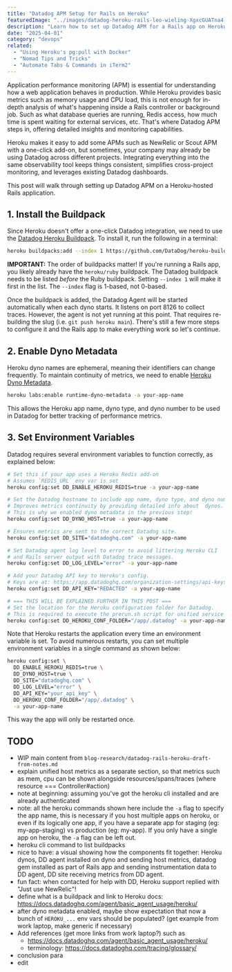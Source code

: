 ```yaml
---
title: "Datadog APM Setup for Rails on Heroku"
featuredImage: "../images/datadog-heroku-rails-leo-wieling-XgxcGUATna4-unsplash.jpg"
description: "Learn how to set up Datadog APM for a Rails app on Heroku, including installation, configuration, and tips for optimizing performance monitoring."
date: "2025-04-01"
category: "devops"
related:
  - "Using Heroku's pg:pull with Docker"
  - "Nomad Tips and Tricks"
  - "Automate Tabs & Commands in iTerm2"
---
```


Application performance monitoring (APM) is essential for understanding how a web application behaves in production. While Heroku provides basic metrics such as memory usage and CPU load, this is not enough for in-depth analysis of what's happening inside a Rails controller or background job. Such as what database queries are running, Redis access, how much time is spent waiting for external services, etc. That's where Datadog APM steps in, offering detailed insights and monitoring capabilities.

Heroku makes it easy to add some APMs such as NewRelic or Scout APM with a one-click add-on, but sometimes, your company may already be using Datadog across different projects. Integrating everything into the same observability tool keeps things consistent, simplifies cross-project monitoring, and leverages existing Datadog dashboards.

This post will walk through setting up Datadog APM on a Heroku-hosted Rails application.

## 1. Install the Buildpack

Since Heroku doesn't offer a one-click Datadog integration, we need to use the [Datadog Heroku Buildpack](https://docs.datadoghq.com/agent/basic_agent_usage/heroku/). To install it, run the following in a terminal:

```bash
heroku buildpacks:add --index 1 https://github.com/DataDog/heroku-buildpack-datadog.git
```

**IMPORTANT:** The order of buildpacks matter! If you're running a Rails app, you likely already have the `heroku/ruby` buildpack. The Datadog buildpack needs to be listed *before* the Ruby buildpack. Setting `--index 1` will make it first in the list. The `--index` flag is 1-based, not 0-based.

Once the buildpack is added, the Datadog Agent will be started automatically when each dyno starts. It listens on port 8126 to collect traces. However, the agent is not yet running at this point. That requires re-building the slug (i.e. `git push heroku main`). There's still a few more steps to configure it and the Rails app to make everything work so let's continue.

## 2. Enable Dyno Metadata

Heroku dyno names are ephemeral, meaning their identifiers can change frequently. To maintain continuity of metrics, we need to enable [Heroku Dyno Metadata](https://devcenter.heroku.com/articles/dyno-metadata).

```bash
heroku labs:enable runtime-dyno-metadata -a your-app-name
```

This allows the Heroku app name, dyno type, and dyno number to be used in Datadog for better tracking of performance metrics.

## 3. Set Environment Variables

Datadog requires several environment variables to function correctly, as explained below:

```bash
# Set this if your app uses a Heroku Redis add-on
# Assumes `REDIS_URL` env var is set
heroku config:set DD_ENABLE_HEROKU_REDIS=true -a your-app-name

# Set the Datadog hostname to include app name, dyno type, and dyno number.
# Improves metrics continuity by providing detailed info about  dynos.
# This is why we enabled dyno metadata in the previous step!
heroku config:set DD_DYNO_HOST=true -a your-app-name

# Ensures metrics are sent to the correct Datadog site.
heroku config:set DD_SITE="datadoghq.com" -a your-app-name

# Set Datadog agent log level to error to avoid littering Heroku CLI
# and Rails server output with Datadog trace messages.
heroku config:set DD_LOG_LEVEL="error" -a your-app-name

# Add your Datadog API key to Heroku's config.
# Keys are at: https://app.datadoghq.com/organization-settings/api-keys
heroku config:set DD_API_KEY="REDACTED" -a your-app-name

# === THIS WILL BE EXPLAINED FURTHER IN THIS POST ===
# Set the location for the Heroku configuration folder for Datadog.
# This is required to execute the prerun.sh script for unified service tagging
heroku config:set DD_HEROKU_CONF_FOLDER="/app/.datadog" -a your-app-name
```

Note that Heroku restarts the application every time an environment variable is set. To avoid numerous restarts, you can set multiple environment variables in a single command as shown below:

```bash
heroku config:set \
  DD_ENABLE_HEROKU_REDIS=true \
  DD_DYNO_HOST=true \
  DD_SITE="datadoghq.com" \
  DD_LOG_LEVEL="error" \
  DD_API_KEY="your_api_key" \
  DD_HEROKU_CONF_FOLDER="/app/.datadog" \
  -a your-app-name
```

This way the app will only be restarted once.

## TODO
* WIP main content from `blog-research/datadog-rails-heroku-draft-from-notes.md`
* explain unified host metrics as a separate section, so that metrics such as mem, cpu can be shown alongside resources/spans/traces (where resource === Controller#action)
* note at beginning: assuming you've got the heroku cli installed and are already authenticated
* note: all the heroku commands shown here include the `-a` flag to specify the app name, this is necessary if you host multiple apps on heroku, or even if its logically one app, if you have a separate app for staging (eg: my-app-staging) vs production (eg: my-app). If you only have a single app on heroku, the `-a` flag can be left out.
* heroku cli command to list buildpacks
* nice to have: a visual showing how the components fit together: Heroku dynos, DD agent installed on dyno and sending host metrics, datadog gem installed as part of Rails app and sending instrumentation data to DD agent, DD site receiving metrics from DD agent.
* fun fact: when contacted for help with DD, Heroku support replied with "Just use NewRelic"!
* define what is a buildpack and link to Heroku docs: https://docs.datadoghq.com/agent/basic_agent_usage/heroku/
* after dyno metadata enabled, maybe show expectation that now a bunch of `HEROKU_...` env vars should be populated? (get example from work laptop, make generic if necessary)
* Add references (get more links from work laptop?) such as
  * https://docs.datadoghq.com/agent/basic_agent_usage/heroku/
  * terminology: https://docs.datadoghq.com/tracing/glossary/
* conclusion para
* edit
